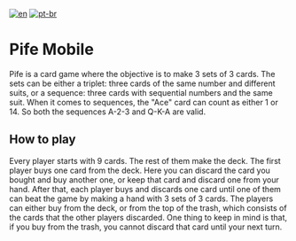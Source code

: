 [![en](https://img.shields.io/badge/lang-en-red.svg)](https://github.com/JohnatanCandido/pife_mobile/README.md)
[![pt-br](https://img.shields.io/badge/lang-pt--br-green.svg)](https://github.com/JohnatanCandido/pife_mobile/README.pt-br.md)

# Pife Mobile

Pife is a card game where the objective is to make 3 sets of 3 cards. The sets can be either a triplet: three cards of the same number and different suits, or a sequence: three cards with sequential numbers and the same suit. When it comes to sequences, the "Ace" card can count as either 1 or 14. So both the sequences A-2-3 and Q-K-A are valid. 

## How to play

Every player starts with 9 cards. The rest of them make the deck. The first player buys one card from the deck. Here you can discard the card you bought and buy another one, or keep that card and discard one from your hand. After that, each player buys and discards one card until one of them can beat the game by making a hand with 3 sets of 3 cards. The players can either buy from the deck, or from the top of the trash, which consists of the cards that the other players discarded. One thing to keep in mind is that, if you buy from the trash, you cannot discard that card until your next turn.